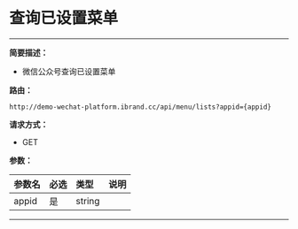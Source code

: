 
# 查询已设置菜单
 ****

**简要描述：**


- 微信公众号查询已设置菜单


**路由：**

```
http://demo-wechat-platform.ibrand.cc/api/menu/lists?appid={appid}

```
**请求方式：**
- GET

**参数：**

|参数名|必选|类型|说明|
|:----    |:---|:----- |-----   |
|appid |是  |string |  |

 ****



